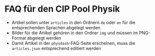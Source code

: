 # FAQ für den CIP Pool Physik
* Artikel sollen unter `articles` in den Ordnern `de` oder `en` für die entsprechenden Sprachen abgelegt werden
* Bilder für die Artikel gehören in den Ordner `img` und müssen im PNG-Format abgelegt werden
* Damit Artikel in der `physdash`-FAQ-Seite erscheinen, muss die `articles.json` entsprechend editiert werden

